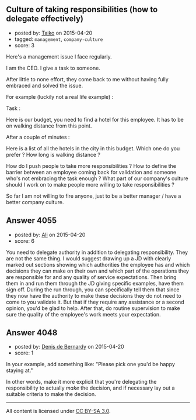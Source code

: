 ## Culture of taking responsibilities (how to delegate effectively)

- posted by: [Taiko](https://stackexchange.com/users/334941/taiko) on 2015-04-20
- tagged: `management`, `company-culture`
- score: 3

Here's a management issue I face regularly.

I am the CEO. I give a task to someone.

After little to none effort, they come back to me without having fully embraced and solved the issue.

For example (luckily not a real life example) :

Task :

Here is our budget, you need to find a hotel for this employee. It has to be on walking distance from this point.

After a couple of minutes :

Here is a list of all the hotels in the city in this budget. Which one do you prefer ? How long is walking distance ?


How do I push people to take more responsibilities ? How to define the barrier between an employee coming back for validation and someone who's not embracing the task enough ? What part of our company's culture should I work on to make people more willing to take responsibilities ?

So far I am not willing to fire anyone, just to be a better manager / have a better company culture.


## Answer 4055

- posted by: [Ali](https://stackexchange.com/users/2815644/ali) on 2015-04-20
- score: 6

You need to delegate authority in addition to delegating responsibility. They are not the same thing. I would suggest drawing up a JD with clearly marked out sections showing which authorities the employee has and which decisions they can make on their own and which part of the operations they are responsible for and any quality of service expectations. Then bring them in and run them through the JD giving specific examples, have them sign off. During the run through, you can specifically tell them that since they now have the authority to make these decisions they do not need to come to you validate it. But that if they require any assistance or a second opinion, you'd be glad to help. After that, do routine supervision to make sure the quality of the employee's work meets your expectation. 





## Answer 4048

- posted by: [Denis de Bernardy](https://stackexchange.com/users/182468/denis-de-bernardy) on 2015-04-20
- score: 1

In your example, add something like: "Please pick one you'd be happy staying at."

In other words, make it more explicit that you're delegating the responsibility to actually *make* the decision, and if necessary lay out a suitable criteria to make the decision.



---

All content is licensed under [CC BY-SA 3.0](https://creativecommons.org/licenses/by-sa/3.0/).
